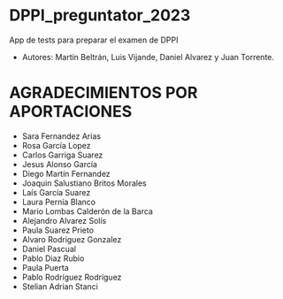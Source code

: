 # DPPI_preguntator_2023

App de tests para preparar el examen de DPPI

- Autores: Martín Beltrán, Luis Vijande, Daniel Alvarez y Juan Torrente.

# AGRADECIMIENTOS POR APORTACIONES #
- Sara Fernandez Arias
- Rosa García Lopez
- Carlos Garriga Suarez
- Jesus Alonso García
- Diego Martín Fernandez
- Joaquin Salustiano Britos Morales
- Laís García Suarez
- Laura Pernía Blanco
- Mario Lombas Calderón de la Barca
- Alejandro Alvarez Solís
- Paula Suarez Prieto
- Alvaro Rodriguez Gonzalez
- Daniel Pascual
- Pablo Diaz Rubio
- Paula Puerta
- Pablo Rodríguez Rodríguez
- Stelian Adrian Stanci
